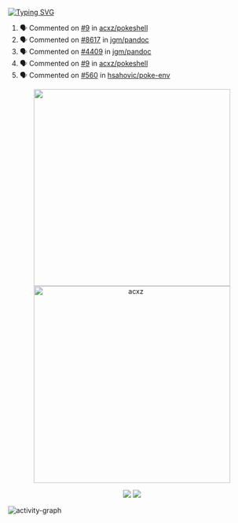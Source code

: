 [![Typing SVG](https://readme-typing-svg.herokuapp.com?size=16&color=AFFFA3&multiline=true&height=75&lines=contributing+to+robotics%2Fae%2Fml%2Fgpu;packaging+it+for+archlinux;ricer)](https://git.io/typing-svg)

<!--START_SECTION:activity-->
1. 🗣 Commented on [#9](https://github.com/acxz/pokeshell/issues/9#issuecomment-2496033194) in [acxz/pokeshell](https://github.com/acxz/pokeshell)
2. 🗣 Commented on [#8617](https://github.com/jgm/pandoc/pull/8617#issuecomment-2495503197) in [jgm/pandoc](https://github.com/jgm/pandoc)
3. 🗣 Commented on [#4409](https://github.com/jgm/pandoc/issues/4409#issuecomment-2495389040) in [jgm/pandoc](https://github.com/jgm/pandoc)
4. 🗣 Commented on [#9](https://github.com/acxz/pokeshell/issues/9#issuecomment-2491469331) in [acxz/pokeshell](https://github.com/acxz/pokeshell)
5. 🗣 Commented on [#560](https://github.com/hsahovic/poke-env/issues/560#issuecomment-2490279381) in [hsahovic/poke-env](https://github.com/hsahovic/poke-env)
<!--END_SECTION:activity-->

<p align="center">
  <img width="400em" src=https://github-readme-stats.vercel.app/api?username=acxz&include_all_commits=true&show_icons=true />
  <img width="400em" src="https://github-readme-streak-stats.herokuapp.com/?user=acxz&" alt="acxz" />
</p>

<p align="center">
  <img src=https://github-readme-stats.vercel.app/api/top-langs/?username=acxz&layout=compact />
  <img src=https://github-profile-trophy.vercel.app/?username=acxz&row=2&column=4 />
</p>

![activity-graph](https://github-readme-activity-graph.vercel.app/graph?username=acxz&bg_color=053c4a&color=ffffff&line=76c533&point=8f2fe1&area=true&hide_border=true&hide_title=true)
